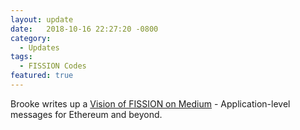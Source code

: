 ```yaml
---
layout: update
date:   2018-10-16 22:27:20 -0800
category:
  - Updates
tags:
  - FISSION Codes
featured: true
---
```

Brooke writes up a [Vision of FISSION on Medium](https://medium.com/spadebuilders/vision-of-fission-b4f9e00c6cb3) - Application-level messages for Ethereum and beyond.
